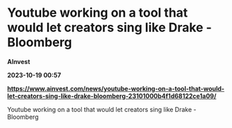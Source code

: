 # Youtube working on a tool that would let creators sing like Drake - Bloomberg
**AInvest**

**2023-10-19 00:57**

**https://www.ainvest.com/news/youtube-working-on-a-tool-that-would-let-creators-sing-like-drake-bloomberg-23101000b4f1d68122ce1a09/**

Youtube working on a tool that would let creators sing like Drake - Bloomberg